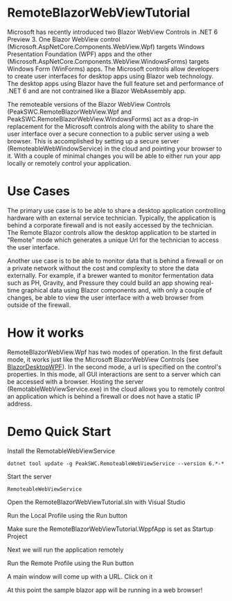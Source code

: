 # RemoteBlazorWebViewTutorial

Microsoft has recently introduced two Blazor WebView Controls in .NET 6 Preview 3. One Blazor WebView control (Microsoft.AspNetCore.Components.WebView.Wpf) targets Windows Presentation Foundation (WPF) apps and
the other (Microsoft.AspNetCore.Components.WebView.WindowsForms) targets Windows Form (WinForms) apps. The Microsoft controls allow developers to create user interfaces for desktop apps using Blazor web technology. The desktop apps using Blazor have the full feature set and performance of .NET 6 and are not contrained like a Blazor WebAssembly app.

The remoteable versions of the Blazor WebView Controls (PeakSWC.RemoteBlazorWebView.Wpf and PeakSWC.RemoteBlazorWebView.WindowsForms) act as a drop-in replacement for the Microsoft controls along with the ability to share the user interface over a secure connection to a public server using a web browser. This is accomplished by setting up a secure server (RemoteableWebWindowService) in the cloud and pointing your browser to it. 
With a couple of minimal changes you will be able to either run your app locally or remotely control your application.

# Use Cases
The primary use case is to be able to share a desktop application controlling hardware with an external service technician. Typically, the application is behind a corporate firewall and is not easily accessed by the technician. The Remote Blazor controls allow the desktop application to be started in "Remote" mode which generates a unique Url for the technician to access the user interface.

Another use case is to be able to monitor data that is behind a firewall or on a private network without the cost and complexity to store the data externally. For example, if a brewer wanted to monitor fermentation data such as PH, Gravity, and Pressure they could build an app showing real-time graphical data using Blazor components and, with only a couple of changes, be able to view the user interface with a web browser from outside of the firewall. 

# How it works

RemoteBlazorWebView.Wpf has two modes of operation. In the first default mode, it works just like the Microsoft BlazorWebView Controls (see [BlazorDesktopWPF](https://github.com/jorgearteiro/BlazorDesktopWPF)). In the second mode, a url is specified on the control's properties. In this mode, all GUI interactions are sent to a server which can be accessed with a browser. Hosting the server (RemotableWebViewService.exe) in the cloud allows you to remotely control an application which is behind a firewall or does not have a static IP address.


# Demo Quick Start

Install the RemotableWebViewService
```console
dotnet tool update -g PeakSWC.RemoteableWebViewService --version 6.*-*
```

Start the server
```console
RemoteableWebViewService
```

Open the RemoteBlazorWebViewTutorial.sln with Visual Studio

Run the Local Profile using the Run button 

Make sure the RemoteBlazorWebViewTutorial.WppfApp is set as Startup Project
  
Next we will run the application remotely

Run the Remote Profile using the Run button

A main window will come up with a URL. Click on it

At this point the sample blazor app will be running in a web browser!





